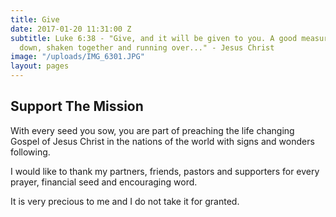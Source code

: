 ```yaml
---
title: Give
date: 2017-01-20 11:31:00 Z
subtitle: Luke 6:38 - "Give, and it will be given to you. A good measure, pressed
  down, shaken together and running over..." - Jesus Christ
image: "/uploads/IMG_6301.JPG"
layout: pages
---
```


## Support The Mission

With every seed you sow, you are part of preaching the life changing Gospel of Jesus Christ in the nations of the world with signs and wonders following. 

I would like to thank my partners, friends, pastors and supporters for every prayer, financial seed and encouraging word.

It is very precious to me and I do not take it for granted.   